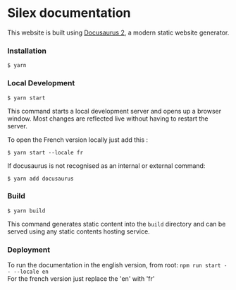 # Silex documentation

This website is built using [Docusaurus 2](https://docusaurus.io/), a modern static website generator.

### Installation

```
$ yarn
```

### Local Development

```
$ yarn start
```

This command starts a local development server and opens up a browser window. Most changes are reflected live without having to restart the server.

To open the French version locally just add this :
```
$ yarn start --locale fr
```


If docusaurus is not recognised as an internal or external command:

```
$ yarn add docusaurus
```

### Build

```
$ yarn build
```

This command generates static content into the `build` directory and can be served using any static contents hosting service.

### Deployment

To run the documentation in the english version, from root:
`npm run start -- --locale en`
</br> For the french version just replace the 'en' with 'fr'

